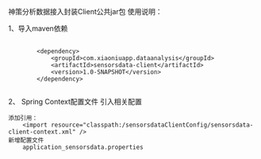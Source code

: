 神策分析数据接入封装Client公共jar包
使用说明：

1、导入maven依赖
<pre>
    <code>
    	&lt;dependency>
    		&lt;groupId&gt;com.xiaoniuapp.dataanalysis&lt;/groupId&gt;
    		&lt;artifactId&gt;sensorsdata-client&lt;/artifactId&gt;
    		&lt;version&gt;1.0-SNAPSHOT&lt;/version&gt;
    	&lt;/dependency&gt;
	</code>
</pre>
2、	Spring Context配置文件 引入相关配置

    添加引用：
    	<import resource="classpath:/sensorsdataClientConfig/sensorsdata-client-context.xml" />
    新增配置文件
    	application_sensorsdata.properties
